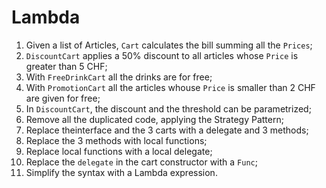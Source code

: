 Lambda
====================

1. Given a list of Articles, `Cart` calculates the bill summing all the `Prices`;
2. `DiscountCart` applies a 50% discount to all articles whose `Price` is greater than 5 CHF;
3. With `FreeDrinkCart` all the drinks are for free;
4. With `PromotionCart` all the articles whouse `Price` is smaller than 2 CHF are given for free;
5. In `DiscountCart`, the discount and the threshold can be parametrized;
5. Remove all the duplicated code, applying the Strategy Pattern;
6. Replace theinterface and the 3 carts with a delegate and 3 methods;
7. Replace the 3 methods with local functions;
8. Replace local functions with a local delegate;
9. Replace the `delegate` in the cart constructor with a `Func`;
10. Simplify the syntax with a Lambda expression.


